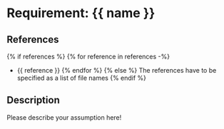 # Requirement: {{ name }}

## References
{% if references %}
{% for reference in references -%}
- {{ reference }}
  {% endfor %}
  {% else %}
  The references have to be specified as a list of file names
  {% endif %}
## Description

Please describe your assumption here!
